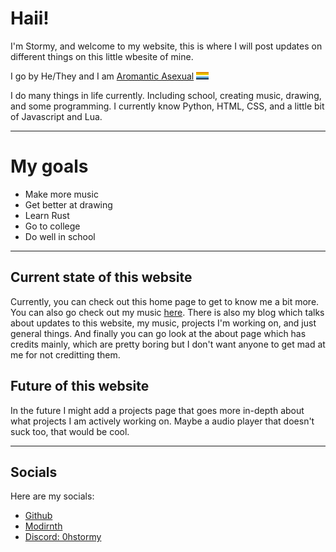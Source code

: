 # Haii!

I'm Stormy, and welcome to my website,
this is where I will post updates on different things on this little wbesite of mine.

I go by He/They and I am <a href="https://lgbtqia.fandom.com/wiki/Aromantic_asexual">Aromantic Asexual</a> <img width="20" src="assets/Aroace_flag.png">

I do many things in life currently. Including school, creating music, drawing, and some programming. I currently know Python, HTML, CSS, and a little bit of Javascript and Lua.

<hr>

# My goals

* Make more music
* Get better at drawing
* Learn Rust
* Go to college
* Do well in school

<hr>

## Current state of this website
Currently, you can check out this home page to get to know me a bit more. You can also go check out my music <a href="music.html">here</a>. There is also my blog which talks about updates to this website, my music, projects I'm working on, and just general things. And finally you can go look at the about page which has credits mainly, which are pretty boring but I don't want anyone to get mad at me for not creditting them.

## Future of this website
In the future I might add a projects page that goes more in-depth about what projects I am actively working on. Maybe a audio player that doesn't suck too, that would be cool.

<hr>

## Socials
Here are my socials:
* <a href="https://github.com/0hStormy">Github</a>
* <a href="https://modrinth.com/user/0Stormy">Modirnth</a>
* <a href="">Discord: 0hstormy</a>